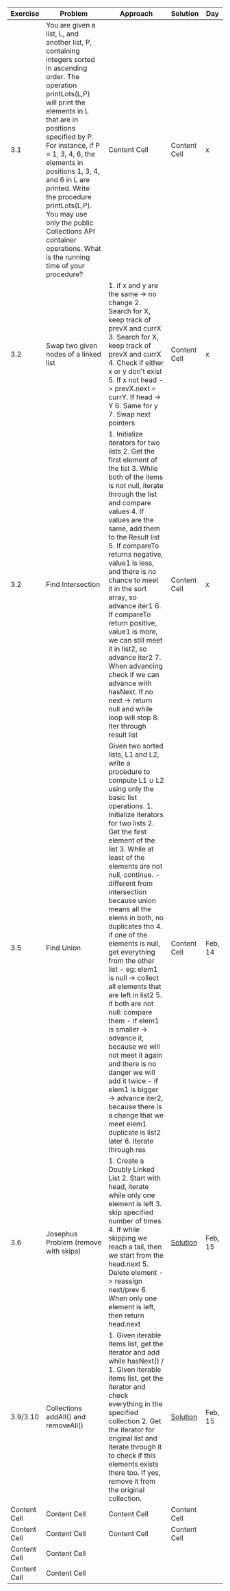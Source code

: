 | Exercise  | Problem | Approach | Solution | Day |
| ------------- | ------------- | ------------- | ------------- | ------------- |
| 3.1  | You are given a list, L, and another list, P, containing integers sorted in ascending order. The operation printLots(L,P) will print the elements in L that are in positions specified by P. For instance, if P = 1, 3, 4, 6, the elements in positions 1, 3, 4, and 6 in L are printed. Write the procedure printLots(L,P). You may use only the public Collections API container operations. What is the running time of your procedure?  | Content Cell  | Content Cell  | x |
| 3.2  | Swap two given nodes of a linked list | 1. if x and y are the same -> no change 2. Search for X, keep track of prevX and currX 3. Search for X, keep track of prevX and currX 4. Check if either x or y don't exist 5. If x not head -> prevX.next = currY. If head -> Y 6. Same for y 7. Swap next pointers  | Content Cell  | x |
| 3.2  | Find Intersection  | 1. Initialize iterators for two lists 2. Get the first element of the list 3. While both of the items is not null, iterate through the list and compare values 4. If values are the same, add them to the Result list 5. If compareTo returns negative, value1 is less, and there is no chance to meet it in the sort array, so advance iter1 6. If compareTo return positive, value1 is more, we can still meet it in list2, so advance iter2 7. When advancing check if we can advance with hasNext. If no next -> return null and while loop will stop 8. Iter through result list  | Content Cell  | x |
| 3.5  | Find Union | Given two sorted lists, L1 and L2, write a procedure to compute L1 ∪ L2 using only the basic list operations. 1. Initialize iterators for two lists 2. Get the first element of the list 3. While at least of the elements are not null, continue. - different from intersection because union means all the elems in both, no duplicates tho 4. if one of the elements is null, get everything from the other list - eg: elem1 is null -> collect all elements that are left in list2 5. if both are not null: compare them - if elem1 is smaller -> advance it, because we will not meet it again and there is no danger we will add it twice - if elem1 is bigger -> advance iter2, because there is a change that we meet elem1 duplicate is list2 later 6. Iterate through res  | Content Cell  | Feb, 14 |
| 3.6 | Josephus Problem (remove with skips)  | 1. Create a Doubly Linked List 2. Start with head, iterate while only one element is left 3. skip specified number of times 4. If while skipping we reach a tail, then we start from the head.next 5. Delete element -> reassign next/prev 6. When only one element is left, then return head.next  | [Solution](https://github.com/ayazhankadessova/LeetCode_Practice/blob/main/DSA_Book/Chapter3Exercises/src/JosephusIterableList.java)  | Feb, 15 |
| 3.9/3.10  | Collections addAll() and removeAll()  | 1. Given iterable items list, get the iterator and add while hasNext() / 1. Given iterable items list, get the iterator and check everything in the specified collection 2. Get the iterator for original list and iterate through it to check if this elements exists there too. If yes, remove it from the original collection.  | [Solution](https://github.com/ayazhankadessova/LeetCode_Practice/blob/main/DSA_Book/Chapter3Exercises/src/ArrayListTest.java)| Feb, 15 |
| Content Cell  | Content Cell  | Content Cell  | Content Cell  |
| Content Cell  | Content Cell  | Content Cell  | Content Cell  |
| Content Cell  | Content Cell  |
| Content Cell  | Content Cell  |


